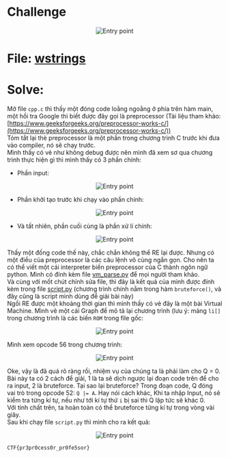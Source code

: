 # Challenge

<p align="center">
  <img src="./Image/cpp0.png" alt="Entry point"/>
</p>

# File: [wstrings](./wstrings)

# Solve:
Mở file `cpp.c` thì thấy một đóng code loằng ngoằng ở phía trên hàm main, một hồi tra Google thì biết được đây gọi là preprocessor (Tài liệu tham khảo: [https://www.geeksforgeeks.org/preprocessor-works-c/](https://www.geeksforgeeks.org/preprocessor-works-c/))  
Tóm tắt lại thè preprocessor là một phần trong chương trình C trước khi đưa vào compiler, nó sẽ chạy trước.  
Mình thấy có vẻ như không debug được nên mình đã xem sơ qua chương trình thực hiện gì thì mình thấy có 3 phần chính:  
  * Phần input: 

<p align="center">
  <img src="./Image/cpp1.png" alt="Entry point"/>
</p>
	
  * Phần khởi tạo trước khi chạy vào phần chính:
	
<p align="center">
  <img src="./Image/cpp2.png" alt="Entry point"/>
</p>

  * Và tất nhiên, phần cuối cùng là phần xử lí chính:
  
<p align="center">
  <img src="./Image/cpp3.png" alt="Entry point"/>
</p>

Thấy một đống code thế này, chắc chắn không thể RE lại được. Nhưng có một điều của preprocessor là các câu lệnh vô cùng ngắn gọn. Cho nên ta có thể viết một cái interpreter biến preprocessor của C thành ngôn ngữ python. Mình có đính kèm file [vm_parse.py](./vm_parse.py) để mọi người tham khảo.  
Và cùng với mốt chút chỉnh sửa file, thì đây là kết quả của mình được đính kèm trong file [script.py](./script.py) (chương trình chính nằm trong hàm `bruteforce()`, và đây cũng là script mình dùng để giải bài này)  
Ngồi RE được một khoảng thời gian thì mình thấy có vẻ đây là một bài Virtual Machine. Mình vẽ một cái Graph để mô tả lại chương trình (lưu ý: mảng `li[]` trong chương trình là các biến `ROM` trong file gốc:  

<p align="center">
  <img src="./Image/cpp4.png" alt="Entry point"/>
</p>

Mình xem opcode 56 trong chương trình:

<p align="center">
  <img src="./Image/cpp5.png" alt="Entry point"/>
</p>

Oke, vậy là đã quá rõ ràng rồi, nhiệm vụ của chúng ta là phải làm cho Q = 0.  
Bài này ta có 2 cách để giải, 1 là ta sẽ dịch ngược lại đoạn code trên để cho ra input, 2 là bruteforce.
Tại sao lại bruteforce? Trong đoạn code, Q đóng vai trò trong opcode 52: `Q |= A`. Hay nói cách khác, Khi ta nhập Input, nó sẽ kiểm tra từng kí tự, nếu như tới kí tự thứ `i` bị sai thì Q lập tức sẽ khác 0.  
Với tính chất trên, ta hoàn toàn có thể bruteforce từng kí tự trong vòng vài giây.  
Sau khi chạy file `script.py` thì mình cho ra kết quả:

<p align="center">
  <img src="./Image/cpp6.png" alt="Entry point"/>
</p>
	
`CTF{pr3pr0cess0r_pr0fe5sor}`